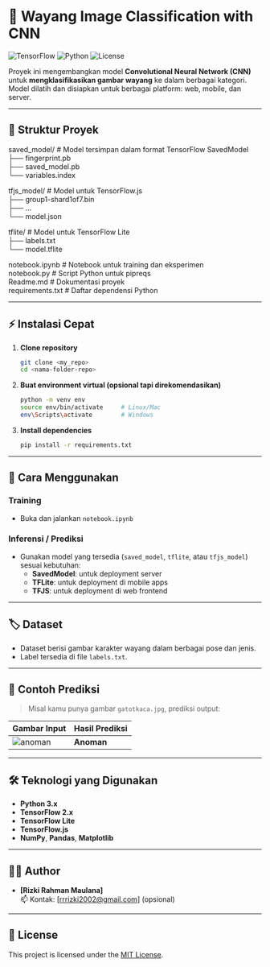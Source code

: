# 🏹 Wayang Image Classification with CNN

![TensorFlow](https://img.shields.io/badge/TensorFlow-2.x-orange?logo=tensorflow) 
![Python](https://img.shields.io/badge/Python-3.x-blue?logo=python)
![License](https://img.shields.io/badge/License-MIT-green)

Proyek ini mengembangkan model **Convolutional Neural Network (CNN)** untuk **mengklasifikasikan gambar wayang** ke dalam berbagai kategori.  
Model dilatih dan disiapkan untuk berbagai platform: web, mobile, dan server.

---

## 📁 Struktur Proyek
saved_model/        # Model tersimpan dalam format TensorFlow SavedModel </br>
  ├── fingerprint.pb </br>
  ├── saved_model.pb </br>
  └── variables.index </br>

tfjs_model/         # Model untuk TensorFlow.js </br>
  ├── group1-shard1of7.bin </br>
  ├── ... </br>
  └── model.json</br>

tflite/             # Model untuk TensorFlow Lite </br>
  ├── labels.txt </br>
  └── model.tflite </br>

notebook.ipynb      # Notebook untuk training dan eksperimen </br>
notebook.py         # Script Python untuk pipreqs </br>
Readme.md           # Dokumentasi proyek </br>
requirements.txt    # Daftar dependensi Python </br>


---

## ⚡ Instalasi Cepat

1. **Clone repository**
    ```bash
    git clone <my_repo>
    cd <nama-folder-repo>
    ```

2. **Buat environment virtual (opsional tapi direkomendasikan)**
    ```bash
    python -m venv env
    source env/bin/activate     # Linux/Mac
    env\Scripts\activate        # Windows
    ```

3. **Install dependencies**
    ```bash
    pip install -r requirements.txt
    ```

---

## 🧠 Cara Menggunakan

### Training
- Buka dan jalankan `notebook.ipynb`

### Inferensi / Prediksi
- Gunakan model yang tersedia (`saved_model`, `tflite`, atau `tfjs_model`) sesuai kebutuhan:
  - **SavedModel**: untuk deployment server
  - **TFLite**: untuk deployment di mobile apps
  - **TFJS**: untuk deployment di web frontend

---

## 🏷️ Dataset

- Dataset berisi gambar karakter wayang dalam berbagai pose dan jenis.
- Label tersedia di file `labels.txt`.

---

## 📸 Contoh Prediksi

> Misal kamu punya gambar `gatotkaca.jpg`, prediksi output:

| Gambar Input            | Hasil Prediksi |
|:------------------------|:---------------|
| ![anoman](https://github.com/user-attachments/assets/40194634-0574-4e95-8340-06c813f94e83) | **Anoman** |

---

## 🛠️ Teknologi yang Digunakan

- **Python 3.x**
- **TensorFlow 2.x**
- **TensorFlow Lite**
- **TensorFlow.js**
- **NumPy**, **Pandas**, **Matplotlib**

---

## 🙋‍♂️ Author

- **[Rizki Rahman Maulana]**  
  📫 Kontak: [rrrizki2002@gmail.com] (opsional)

---

## 📜 License

This project is licensed under the [MIT License](LICENSE).


